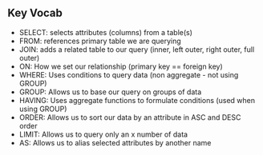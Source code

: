 ## Key Vocab
- SELECT: selects attributes (columns) from a table(s)
- FROM: references primary table we are querying
- JOIN: adds a related table to our query (inner, left outer, right outer, full outer)
- ON: How we set our relationship (primary key == foreign key)
- WHERE: Uses conditions to query data (non aggregate - not using GROUP)
- GROUP: Allows us to base our query on groups of data
- HAVING: Uses aggregate functions to formulate conditions (used when using GROUP)
- ORDER: Allows us to sort our data by an attribute in ASC and DESC order
- LIMIT: Allows us to query only an x number of data
- AS: Allows us to alias selected attributes by another name
